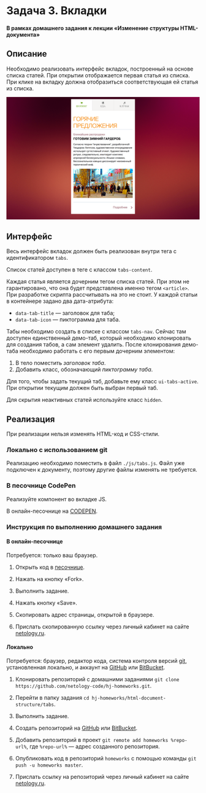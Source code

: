 # Задача 3. Вкладки

#### В рамках домашнего задания к лекции «Изменение структуры HTML-документа»

## Описание

Необходимо реализовать интерфейс вкладок, построенный на основе списка статей. При открытии отображается первая статья из списка. При клике на вкладку должна отобразиться соответствующая ей статья из списка.

![Вкладки](./res/preview.png)

## Интерфейс

Весь интерфейс вкладок должен быть реализован внутри тега с идентификатором `tabs`.

Список статей доступен в теге с классом `tabs-content`.

Каждая статья является дочерним тегом списка статей. При этом не гарантировано, что она будет представлена именно тегом `<article>`. При разработке скрипта рассчитывать на это не стоит. У каждой статьи в контейнере задано два дата-атрибута:
- `data-tab-title` — заголовок для таба;
- `data-tab-icon` — пиктограмма для таба.

Табы необходимо создать в списке с классом `tabs-nav`. Сейчас там доступен единственный демо-таб, который необходимо клонировать для создания табов, а сам элемент удалить. После клонирования демо-таба необходимо работать с его первым дочерним элементом:
1. В тело поместить _заголовок таба_.
2. Добавить класс, обозначающий _пиктограмму таба_.

Для того, чтобы задать текущий таб, добавьте ему класс `ui-tabs-active`. При открытии текущим должен быть выбран первый таб.

Для скрытия неактивных статей используйте класс `hidden`.

## Реализация

При реализации нельзя изменять HTML-код и CSS-стили.

### Локально с использованием git

Реализацию необходимо поместить в файл `./js/tabs.js`. Файл уже подключен к документу, поэтому другие файлы изменять не требуется.

### В песочнице CodePen

Реализуйте компонент во вкладке JS.

В онлайн-песочнице на [CODEPEN](https://codepen.io/solarrust/pen/jwPLQr).

### Инструкция по выполнению домашнего задания

#### В онлайн-песочнице

Потребуется: только ваш браузер.

1. Открыть код в [песочнице](https://codepen.io/solarrust/pen/jwPLQr).

2. Нажать на кнопку «Fork».

3. Выполнить задание.

4. Нажать кнопку «Save».

5. Скопировать адрес страницы, открытой в браузере.

6. Прислать скопированную ссылку через личный кабинет на сайте [netology.ru](http://netology.ru/).    

#### Локально

Потребуется: браузер, редактор кода, система контроля версий [git](https://git-scm.com), установленная локально, и аккаунт на [GitHub](https://github.com/) или [BitBucket](https://bitbucket.org/).

1. Клонировать репозиторий с домашними заданиями `git clone https://github.com/netology-code/hj-homeworks.git`.

2. Перейти в папку задания `cd hj-homeworks/html-document-structure/tabs`.

3. Выполнить задание.

4. Создать репозиторий на [GitHub](https://github.com/) или [BitBucket](https://bitbucket.org/).

5. Добавить репозиторий в проект `git remote add homeworks %repo-url%`, где `%repo-url%` — адрес созданного репозитория.

6. Опубликовать код в репозиторий `homeworks` с помощью команды `git push -u homeworks master`.

7. Прислать ссылку на репозиторий через личный кабинет на сайте [netology.ru](http://netology.ru/).
